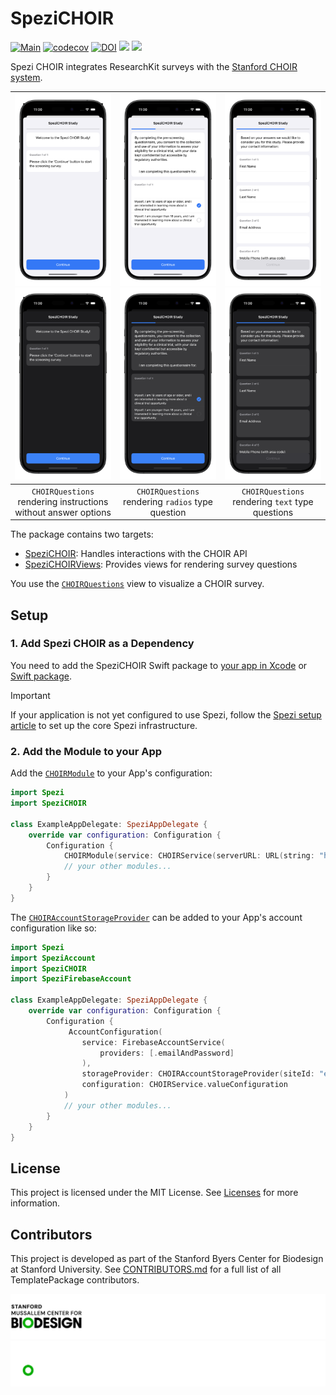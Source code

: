 <!--
                  
This source file is part of the Stanford Spezi open source project

SPDX-FileCopyrightText: 2022 Stanford University and the project authors (see CONTRIBUTORS.md)

SPDX-License-Identifier: MIT
             
-->

# SpeziCHOIR

[![Main](https://github.com/StanfordSpezi/SpeziCHOIR/actions/workflows/main.yml/badge.svg)](https://github.com/StanfordSpezi/SpeziCHOIR/actions/workflows/main.yml)
[![codecov](https://codecov.io/gh/StanfordSpezi/SpeziCHOIR/graph/badge.svg?token=1JtbDCelYd)](https://codecov.io/gh/StanfordSpezi/SpeziCHOIR)
[![DOI](https://zenodo.org/badge/DOI/10.5281/zenodo.14936279.svg)](https://doi.org/10.5281/zenodo.14936279)
[![](https://img.shields.io/endpoint?url=https%3A%2F%2Fswiftpackageindex.com%2Fapi%2Fpackages%2FStanfordSpezi%2FSpeziCHOIR%2Fbadge%3Ftype%3Dswift-versions)](https://swiftpackageindex.com/StanfordSpezi/SpeziCHOIR)
[![](https://img.shields.io/endpoint?url=https%3A%2F%2Fswiftpackageindex.com%2Fapi%2Fpackages%2FStanfordSpezi%2FSpeziCHOIR%2Fbadge%3Ftype%3Dplatforms)](https://swiftpackageindex.com/StanfordSpezi/SpeziCHOIR)

Spezi CHOIR integrates ResearchKit surveys with the [Stanford CHOIR system](https://choir.stanford.edu).

|![Screenshot of question without answer fields](Sources/SpeziCHOIRViews/SpeziCHOIRViews.docc/Resources/EmptyQuestion.png#gh-light-mode-only) ![Screenshot of question without answer fields](Sources/SpeziCHOIRViews/SpeziCHOIRViews.docc/Resources/EmptyQuestion~dark.png#gh-dark-mode-only)|![Screenshot of question with `radios` type answer field](Sources/SpeziCHOIRViews/SpeziCHOIRViews.docc/Resources/RadioQuestion.png#gh-light-mode-only) ![Screenshot of question with `radios` type answer field](Sources/SpeziCHOIRViews/SpeziCHOIRViews.docc/Resources/RadioQuestion~dark.png#gh-dark-mode-only)| ![Screenshot of question with `text` type answer fields ](Sources/SpeziCHOIRViews/SpeziCHOIRViews.docc/Resources/TextQuestion.png#gh-light-mode-only) ![Screenshot of question with `text` type answer fields](Sources/SpeziCHOIRViews/SpeziCHOIRViews.docc/Resources/TextQuestion~dark.png#gh-dark-mode-only) |
|:--:|:--:|:--:|
|`CHOIRQuestions` rendering instructions without answer options|`CHOIRQuestions` rendering `radios` type question|`CHOIRQuestions` rendering `text` type questions|

The package contains two targets:
- [SpeziCHOIR](https://swiftpackageindex.com/StanfordSpezi/SpeziCHOIR/documentation/spezichoir): Handles interactions with the CHOIR API
- [SpeziCHOIRViews](https://swiftpackageindex.com/StanfordSpezi/SpeziCHOIR/documentation/spezichoirviews): Provides views for rendering survey questions

You use the [`CHOIRQuestions`](https://swiftpackageindex.com/stanfordspezi/spezichoir/documentation/spezichoirviews/choirquestions) view to visualize a CHOIR survey.


## Setup

### 1. Add Spezi CHOIR as a Dependency

You need to add the SpeziCHOIR Swift package to
[your app in Xcode](https://developer.apple.com/documentation/xcode/adding-package-dependencies-to-your-app#) or
[Swift package](https://developer.apple.com/documentation/xcode/creating-a-standalone-swift-package-with-xcode#Add-a-dependency-on-another-Swift-package).

> [!IMPORTANT]  
> If your application is not yet configured to use Spezi, follow the [Spezi setup article](https://swiftpackageindex.com/stanfordspezi/spezi/documentation/spezi/initial-setup) to set up the core Spezi infrastructure.

### 2. Add the Module to your App

Add the [`CHOIRModule`](https://swiftpackageindex.com/stanfordspezi/spezichoir/documentation/spezichoir/choirmodule) to your App's configuration:
```swift
import Spezi
import SpeziCHOIR

class ExampleAppDelegate: SpeziAppDelegate {
    override var configuration: Configuration {
        Configuration {
            CHOIRModule(service: CHOIRService(serverURL: URL(string: "https://choir.example.com")!))
            // your other modules...
        }
    }
}
```

The [`CHOIRAccountStorageProvider`](https://swiftpackageindex.com/stanfordspezi/spezichoir/documentation/spezichoir/choiraccountstorageprovider) can be added to your App's account configuration like so:
```swift
import Spezi
import SpeziAccount
import SpeziCHOIR
import SpeziFirebaseAccount

class ExampleAppDelegate: SpeziAppDelegate {
    override var configuration: Configuration {
        Configuration {
             AccountConfiguration(
                service: FirebaseAccountService(
                    providers: [.emailAndPassword]
                ),
                storageProvider: CHOIRAccountStorageProvider(siteId: "exampleSite"),
                configuration: CHOIRService.valueConfiguration
            )
            // your other modules...
        }
    }
}
```


## License
This project is licensed under the MIT License. See [Licenses](https://github.com/StanfordBDHG/TemplatePackage/tree/main/LICENSES) for more information.


## Contributors
This project is developed as part of the Stanford Byers Center for Biodesign at Stanford University.
See [CONTRIBUTORS.md](https://github.com/StanfordBDHG/TemplatePackage/tree/main/CONTRIBUTORS.md) for a full list of all TemplatePackage contributors.

![Stanford Byers Center for Biodesign Logo](https://raw.githubusercontent.com/StanfordBDHG/.github/main/assets/biodesign-footer-light.png#gh-light-mode-only)
![Stanford Byers Center for Biodesign Logo](https://raw.githubusercontent.com/StanfordBDHG/.github/main/assets/biodesign-footer-dark.png#gh-dark-mode-only)
